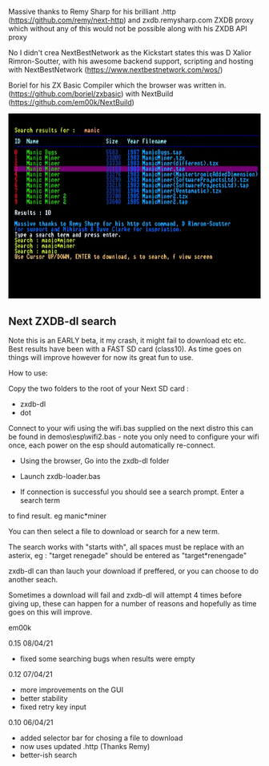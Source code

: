Massive thanks to Remy Sharp for his brilliant .http (https://github.com/remy/next-http) and zxdb.remysharp.com ZXDB proxy which without any of this would not be possible along with his ZXDB API proxy

No I didn't crea NextBestNetwork as the Kickstart states this was D Xalior Rimron-Soutter, with his awesome backend support, scripting and hosting with NextBestNetwork (https://www.nextbestnetwork.com/wos/)

Boriel for his ZX Basic Compiler which the browser was written in. (https://github.com/boriel/zxbasic) with NextBuild (https://github.com/em00k/NextBuild)

<img src="https://raw.githubusercontent.com/em00k/src-gifs/main/ZXDBNext.png">

Next ZXDB-dl search
------------------------------------------

Note this is an EARLY beta, it my crash, it might fail to download etc etc. Best 
results have been with a FAST SD card (class10). As time goes on things will 
improve however for now its great fun to use. 

How to use:

Copy the two folders to the root of your Next SD card : 

 - zxdb-dl 
 - dot 

Connect to your wifi using the wifi.bas supplied on the next distro this can 
be found in demos\esp\wifi2.bas - note you only need to configure your wifi
once, each power on the esp should automatically re-connect. 

- Using the browser, Go into the zxdb-dl folder 

- Launch zxdb-loader.bas

- If connection is successful you should see a search prompt. Enter a search term 

to find result. eg manic*miner 

You can then select a file to download or search for a new term. 

The search works with "starts with", all spaces must be replace with an
asterix, eg : "target renegade" should be entered as "target\*renengade"

zxdb-dl can than lauch your download if preffered, or you can choose to do another
seach. 

Sometimes a download will fail and zxdb-dl will attempt 4 times before giving up,
these can happen for a number of reasons and hopefully as time goes on this will
improve. 

em00k


0.15	08/04/21
- fixed some searching bugs when results were empty 


0.12    07/04/21

- more improvements on the GUI
- better stability 
- fixed retry key input


0.10	06/04/21

- added selector bar for chosing a file to download
- now uses updated .http (Thanks Remy)
- better-ish search
